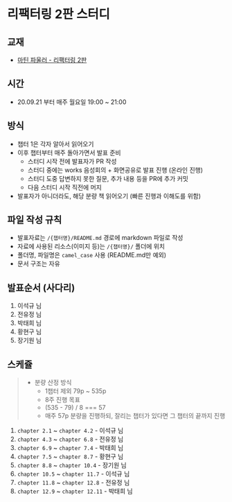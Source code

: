 # 리팩터링 2판 스터디

## 교재

- [마틴 파울러 - 리팩터링 2판](http://www.kyobobook.co.kr/product/detailViewKor.laf?mallGb=KOR&ejkGb=KOR&linkClass=&barcode=9791162242742)

## 시간

- 20.09.21 부터 매주 월요일 19:00 ~ 21:00

## 방식

- 챕터 1은 각자 알아서 읽어오기
- 이후 챕터부터 매주 돌아가면서 발표 준비
  - 스터디 시작 전에 발표자가 PR 작성
  - 스터디 중에는 works 음성회의 + 화면공유로 발표 진행 (온라인 진행)
  - 스터디 도중 답변하지 못한 질문, 추가 내용 등을 PR에 추가 커밋
  - 다음 스터디 시작 직전에 머지
- 발표자가 아니더라도, 해당 분량 책 읽어오기 (빠른 진행과 이해도를 위함)

## 파일 작성 규칙

- 발표자료는 `/{챕터명}/README.md` 경로에 markdown 파일로 작성
- 자료에 사용된 리소스(이미지 등)는 `/{챕터명}/` 폴더에 위치
- 폴더명, 파일명은 `camel_case` 사용 (README.md만 예외)
- 문서 구조는 자유

## 발표순서 (사다리)

1. 이석규 님
1. 전유정 님
1. 박태희 님
1. 황현구 님
1. 장기원 님

## 스케쥴

> - 분량 산정 방식
>   - 1챕터 제외 79p ~ 535p
>   - 8주 진행 목표
>   - (535 - 79) / 8 === 57
>   - 매주 57p 분량을 진행하되, 잘리는 챕터가 있다면 그 챕터의 끝까지 진행

1. `chapter 2.1` ~ `chapter 4.2` - 이석규 님
1. `chapter 4.3` ~ `chapter 6.8` - 전유정 님
1. `chapter 6.9` ~ `chapter 7.4` - 박태희 님
1. `chapter 7.5` ~ `chapter 8.7` - 황현구 님
1. `chapter 8.8` ~ `chapter 10.4` - 장기원 님
1. `chapter 10.5` ~ `chapter 11.7` - 이석규 님
1. `chapter 11.8` ~ `chapter 12.8` - 전유정 님
1. `chapter 12.9` ~ `chapter 12.11` - 박태희 님
